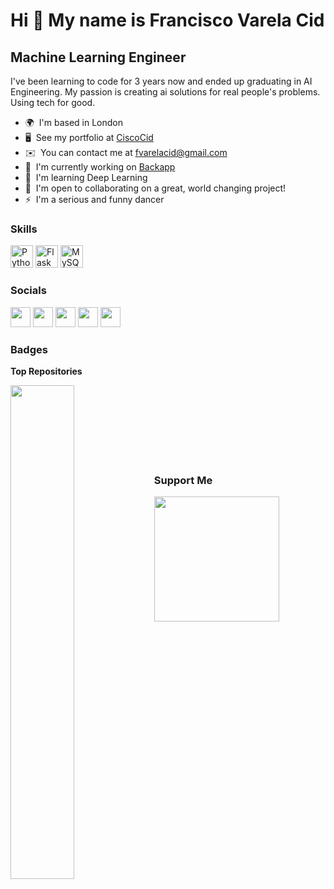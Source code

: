 Hi 👋 My name is Francisco Varela Cid
=====================================

Machine Learning Engineer
-------------------------

I've been learning to code for 3 years now and ended up graduating in AI Engineering. My passion is creating ai solutions for real people's problems. Using tech for good.

* 🌍  I'm based in London
* 🖥️  See my portfolio at [CiscoCid](http://www.ciscocid.live)
* ✉️  You can contact me at [fvarelacid@gmail.com](mailto:fvarelacid@gmail.com)
* 🚀  I'm currently working on [Backapp](http://github.com/fvarelacid/BackApp)
* 🧠  I'm learning Deep Learning
* 🤝  I'm open to collaborating on a great, world changing project!
* ⚡  I'm a serious and funny dancer

### Skills

<p align="left">
<a href="https://www.python.org/" target="_blank" rel="noreferrer"><img src="https://raw.githubusercontent.com/danielcranney/readme-generator/main/public/icons/skills/python-colored.svg" width="36" height="36" alt="Python" /></a>
<a href="https://flask.palletsprojects.com/en/2.0.x/" target="_blank" rel="noreferrer"><img src="https://raw.githubusercontent.com/danielcranney/readme-generator/main/public/icons/skills/flask-colored.svg" width="36" height="36" alt="Flask" /></a>
<a href="https://www.mysql.com/" target="_blank" rel="noreferrer"><img src="https://raw.githubusercontent.com/danielcranney/readme-generator/main/public/icons/skills/mysql-colored.svg" width="36" height="36" alt="MySQL" /></a>
</p>


### Socials

<p align="left"> <a href="https://discord.com/users/CiscoCid#3556" target="_blank" rel="noreferrer"><img src="https://raw.githubusercontent.com/danielcranney/readme-generator/main/public/icons/socials/discord.svg" width="32" height="32" /></a> <a href="https://www.github.com/fvarelacid" target="_blank" rel="noreferrer"><img src="https://raw.githubusercontent.com/danielcranney/readme-generator/main/public/icons/socials/github.svg" width="32" height="32" /></a> <a href="https://www.linkedin.com/in/fvarelacid" target="_blank" rel="noreferrer"><img src="https://raw.githubusercontent.com/danielcranney/readme-generator/main/public/icons/socials/linkedin.svg" width="32" height="32" /></a> <a href="http://www.medium.com/@franciscovarelacid" target="_blank" rel="noreferrer"><img src="https://raw.githubusercontent.com/danielcranney/readme-generator/main/public/icons/socials/medium.svg" width="32" height="32" /></a> <a href="https://www.twitter.com/fvarelacid" target="_blank" rel="noreferrer"><img src="https://raw.githubusercontent.com/danielcranney/readme-generator/main/public/icons/socials/twitter.svg" width="32" height="32" /></a></p>

### Badges

<b>Top Repositories</b>

<div width="100%" align="center"><a href="https://github.com/fvarelacid/backapp" align="left"><img align="left" width="45%" src="https://github-readme-stats.vercel.app/api/pin/?username=fvarelacid&repo=backapp&title_color=0891b2&text_color=ffffff&icon_color=0891b2&bg_color=1c1917&hide_border=true&locale=en" /></a></div><br /><br /><br /><br /><br /><br /><br />

### Support Me

<a href="https://www.buymeacoffee.com/ciscocid"><img src="https://cdn.buymeacoffee.com/buttons/v2/default-yellow.png" width="200" /></a>
